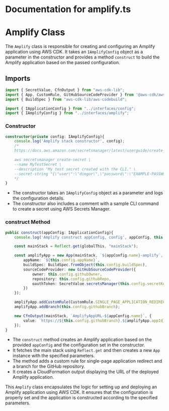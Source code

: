 # Documentation for amplify.ts

# Amplify Class

The `Amplify` class is responsible for creating and configuring an Amplify application using AWS CDK. It takes an `IAmplifyConfig` object as a parameter in the constructor and provides a method `construct` to build the Amplify application based on the passed configuration.

## Imports
```typescript
import { SecretValue, CfnOutput } from "aws-cdk-lib";
import { App, CustomRule, GitHubSourceCodeProvider } from '@aws-cdk/aws-amplify-alpha'
import { BuildSpec } from "aws-cdk-lib/aws-codebuild";

import { IApplicationConfig } from "../interfaces/config";
import { IAmplifyConfig } from "../interfaces/amplify";
```

### Constructor
```typescript
constructor(private config: IAmplifyConfig){
    console.log('Amplify stack constructor', config);
    /*
    https://docs.aws.amazon.com/secretsmanager/latest/userguide/create_secret.html

    aws secretsmanager create-secret \
    --name MyTestSecret \
    --description "My test secret created with the CLI." \
    --secret-string "{\"user\":\"diegor\",\"password\":\"EXAMPLE-PASSWORD\"}"           
    */
}
```

- The constructor takes an `IAmplifyConfig` object as a parameter and logs the configuration details.
- The constructor also includes a comment with a sample CLI command to create a secret using AWS Secrets Manager.

### construct Method
```typescript
public construct(appConfig: IApplicationConfig){
    console.log('Amplify construct appConfig, config', appConfig, this.config);

    const mainStack = Reflect.get(globalThis, "mainStack");

    const amplifyApp = new App(mainStack, `${appConfig.name}-amplify`, {
        appName: `${this.config.appName}`,
        buildSpec: BuildSpec.fromObject(this.config.buildSpec),
        sourceCodeProvider: new GitHubSourceCodeProvider({
            owner: this.config.githubOwner,
            repository: this.config.githubRepo,
            oauthToken: SecretValue.secretsManager(this.config.secretKeyName),
        })
    });

    amplifyApp.addCustomRule(CustomRule.SINGLE_PAGE_APPLICATION_REDIRECT);
    amplifyApp.addBranch(this.config.githubBranch);

    new CfnOutput(mainStack, `AmplifyAppURL-${appConfig.name}`, {
        value: `https://${this.config.githubBranch}.${amplifyApp.appId}.amplifyapp.com`
    });
}
```

- The `construct` method creates an Amplify application based on the provided `appConfig` and the configuration set in the constructor.
- It fetches the main stack using `Reflect.get` and then creates a new `App` instance with the specified parameters.
- The method adds a custom rule for single-page application redirect and a branch for the GitHub repository.
- It creates a CloudFormation output displaying the URL of the deployed Amplify application.

This `Amplify` class encapsulates the logic for setting up and deploying an Amplify application using AWS CDK. It ensures that the configuration is properly set and the application is constructed according to the specified parameters.